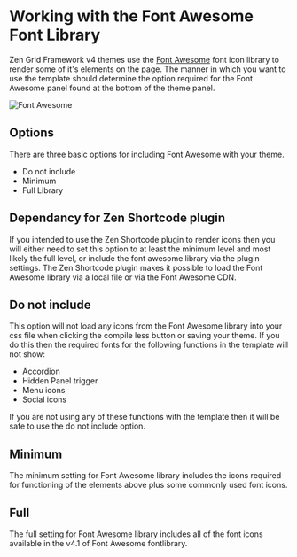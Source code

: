 Working with the Font Awesome Font Library
====
 
Zen Grid Framework v4 themes use the <a href="http://fortawesome.github.io/Font-Awesome/">Font Awesome</a> font icon library to render some of it's elements on the page. The manner in which you want to use the template should determine the option required for the Font Awesome panel found at the bottom of the theme panel.

![Font Awesome](/zen-grid-framework-4/images/theme/fontawesome.jpg)


Options
----

There are three basic options for including Font Awesome with your theme.
- Do not include
- Minimum
- Full Library

Dependancy for Zen Shortcode plugin
----

If you intended to use the Zen Shortcode plugin to render icons then you will either need to set this option to at least the minimum level and most likely the full level, or include the font awesome library via the plugin settings. The Zen Shortcode plugin makes it possible to load the Font Awesome library via a local file or via the Font Awesome CDN.

Do not include
----
This option will not load any icons from the Font Awesome library into your css file when clicking the compile less button or saving your theme. If you do this then the required fonts for the following functions in the template will not show:

- Accordion
- Hidden Panel trigger
- Menu icons
- Social icons
	

If you are not using any of these functions with the template then it will be safe to use the do not include option.



Minimum
----

The minimum setting for Font Awesome library includes the icons required for functioning of the elements above plus some commonly used font icons.


Full
----

The full setting for Font Awesome library includes all of the font icons available in the v4.1 of Font Awesome fontlibrary.
